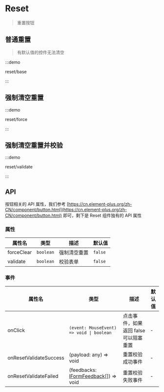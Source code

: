 # Reset

> 重置按钮

## 普通重置

> 有默认值的控件无法清空

:::demo

reset/base

:::

## 强制清空重置

:::demo

reset/force

:::

## 强制清空重置并校验

:::demo

reset/validate

:::

## API

按钮相关的 API 属性，我们参考 [https://cn.element-plus.org/zh-CN/component/button.html](https://cn.element-plus.org/zh-CN/component/button.html) 即可，剩下是 Reset 组件独有的 API 属性

### 属性

| 属性名     | 类型      | 描述         | 默认值  |
| ---------- | --------- | ------------ | ------- |
| forceClear | `boolean` | 强制清空重置 | `false` |
| validate   | `boolean` | 校验表单     | `false` |

### 事件

| 属性名                 | 类型                                                                                             | 描述                                  | 默认值 |
| ---------------------- | ------------------------------------------------------------------------------------------------ | ------------------------------------- | ------ |
| onClick                | `(event: MouseEvent) => void \| boolean`                                                         | 点击事件，如果返回 false 可以阻塞重置 | -      |
| onResetValidateSuccess | (payload: any) => void                                                                           | 重置校验成功事件                      | -      |
| onResetValidateFailed  | (feedbacks: [IFormFeedback](https://core.formilyjs.org/api/models/form#iformfeedback)[]) => void | 重置校验失败事件                      | -      |
